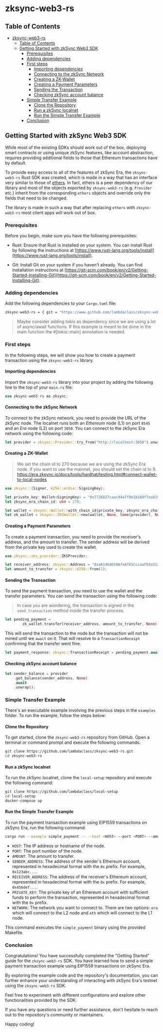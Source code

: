 # zksync-web3-rs

## Table of Contents

- [zksync-web3-rs](#zksync-web3-rs)
  - [Table of Contents](#table-of-contents)
  - [Getting Started with zkSync Web3 SDK](#getting-started-with-zksync-web3-sdk)
    - [Prerequisites](#prerequisites)
    - [Adding dependencies](#adding-dependencies)
    - [First steps](#first-steps)
      - [Importing dependencies](#importing-dependencies)
      - [Connecting to the zkSync Network](#connecting-to-the-zksync-network)
      - [Creating a ZK-Wallet](#creating-a-zk-wallet)
      - [Creating a Payment Parameters](#creating-a-payment-parameters)
      - [Sending the Transaction](#sending-the-transaction)
      - [Checking zkSync account balance](#checking-zksync-account-balance)
    - [Simple Transfer Example](#simple-transfer-example)
      - [Clone the Repository](#clone-the-repository)
      - [Run a zkSync localnet](#run-a-zksync-localnet)
      - [Run the Simple Transfer Example](#run-the-simple-transfer-example)
    - [Conclusion](#conclusion)

## Getting Started with zkSync Web3 SDK

While most of the existing SDKs should work out of the box, deploying smart contracts or using unique zkSync features, like account abstraction, requires providing additional fields to those that Ethereum transactions have by default.

To provide easy access to all of the features of zkSync Era, the `zksync-web3-rs` Rust SDK was created, which is made in a way that has an interface very similar to those of [ethers](https://docs.ethers.io/v5/). In fact, ethers is a peer dependency of our library and most of the objects exported by `zksync-web3-rs` (e.g. `Provider` etc.) inherit from the corresponding `ethers` objects and override only the fields that need to be changed.

The library is made in such a way that after replacing `ethers` with `zksync-web3-rs` most client apps will work out of box.

### Prerequisites

Before you begin, make sure you have the following prerequisites:

- Rust: Ensure that Rust is installed on your system. You can install Rust by following the instructions at [https://www.rust-lang.org/tools/install](https://www.rust-lang.org/tools/install).

- Git: Install Git on your system if you haven't already. You can find installation instructions at [https://git-scm.com/book/en/v2/Getting-Started-Installing-Git](https://git-scm.com/book/en/v2/Getting-Started-Installing-Git).

### Adding dependencies

Add the following dependencies to your `Cargo.toml` file:

```bash
zksync-web3-rs = { git = "https://www.github.com/lambdaclass/zksync-web3-rs" }
```

> Maybe consider adding tokio as dependency since we are using a lot of async/await functions. If this example is meant to be done in the main function the #[tokio::main] annotation is needed.

### First steps

In the following steps, we will show you how to create a payment transaction using the `zksync-web3-rs` library.

#### Importing dependencies

Import the `zksync-web3-rs` library into your project by adding the following line to the top of your `main.rs` file:

```rust
use zksync-web3-rs as zksync;
```

#### Connecting to the zkSync Network

To connect to the zkSync network, you need to provide the URL of the zkSync node. The localnet runs both an *Ethereum* node (L1) on port `8545` and an *Era* node (L2) on port `3050`. You can connect to the zkSync Era network using the following code:

```rust
let provider = zksync::Provider::try_from("http://localhost:3050").unwrap();
```

#### Creating a ZK-Wallet


> We set the chain id to 270 because we are using the zkSync Era node. If you want to use the mainnet, you should set the chain id to 9.
> https://era.zksync.io/docs/tools/hardhat/testing.html#connect-wallet-to-local-nodes

```rust
use zksync::{Signer, k256::ecdsa::SigningKey};

let private_key: Wallet<SigningKey> = "0x7726827caac94a7f9e1b160f7ea819f172f7b6f9d2a97f992c38edeab82d4110".parse().unwrap();
let zksync_era_chain_id: u64 = 270;

let wallet = zksync::Wallet::with_chain_id(private_key, zksync_era_chain_id);
let zk_wallet = zksync::ZKSWallet::new(wallet, None, Some(provider), None).unwrap();
```

#### Creating a Payment Parameters

To create a payment transaction, you need to provide the receiver's address, and the amount to transfer. The sender address will be derived from the private key used to create the wallet.

```rust
use zksync::zks_provider::ZKSProvider;

let receiver_address: zksync::Address = "0xa61464658AfeAf65CccaaFD3a512b69A83B77618".parse().unwrap();
let amount_to_transfer = zksync::U256::from(1);
```

#### Sending the Transaction

To send the payment transaction, you need to use the wallet and the transfer parameters. You can send the transaction using the following code:

> In case you are wondering, the transaction is signed in the `send_transaction` method inside the transfer process.

```rust
let pending_payment =
        zk_wallet.transfer(receiver_address, amount_to_transfer, None).await.unwrap();
```

This will send the transaction to the node but the transaction will not be mined until we `await` on it. That will resolve to a `TransactionReceipt` confirming that the transfer went fine.

```rust
let payment_response: zksync::TransactionReceipt = pending_payment.await.unwrap().unwrap();
```

#### Checking zkSync account balance

```rust
let sender_balance = provider
    .get_balance(sender_address, None)
    .await
    .unwrap();
```

### Simple Transfer Example

There's an executable example involving the previous steps in the `examples` folder. To run the example, follow the steps below:

#### Clone the Repository

To get started, clone the `zksync-web3-rs` repository from GitHub. Open a terminal or command prompt and execute the following commands:

```bash
git clone https://github.com/lambdaclass/zksync-web3-rs.git
cd zksync-web3-rs
```

#### Run a zkSync localnet

To run the zkSync localnet, clone the `local-setup` repository and execute the following command:

```bash
git clone https://github.com/lambdaclass/local-setup
cd local-setup
docker-compose up
```

#### Run the Simple Transfer Example

To run the payment transaction example using EIP1559 transactions on zkSync Era, run the following command:

```bash
cargo run --example simple_payment -- --host <HOST> --port <PORT> --amount <AMOUNT> --from <SENDER_ADDRESS> --to <RECEIVER_ADDRESS> --private-key <PRIVATE_KEY>
```

- `HOST`: The IP address or hostname of the node.
- `PORT`: The port number of the node.
- `AMOUNT`: The amount to transfer.
- `SENDER_ADDRESS`: The address of the sender's Ethereum account, represented in hexadecimal format with the `0x` prefix. For example, `0x123abc...`.
- `RECEIVER_ADDRESS`: The address of the receiver's Ethereum account, represented in hexadecimal format with the `0x` prefix. For example, `0x456def...`.
- `PRIVATE_KEY`: The private key of an Ethereum account with sufficient funds to perform the transaction, represented in hexadecimal format with the `0x` prefix.
- `NETWORK`: The network you want to connect to. There are two options: `era` which will connect to the L2 node and `eth` which will connect to the L1 node.

This command executes the `simple_payment` binary using the provided Makefile.

### Conclusion

Congratulations! You have successfully completed the "Getting Started" guide for the `zksync-web3-rs` SDK. You have learned how to send a simple payment transaction example using EIP1559 transactions on zkSync Era.

By exploring the example code and the repository's documentation, you can further enhance your understanding of interacting with zkSync Era's testnet using the `zksync-web3-rs` SDK.

Feel free to experiment with different configurations and explore other functionalities provided by the SDK.

If you have any questions or need further assistance, don't hesitate to reach out to the repository's community or maintainers.

Happy coding!
